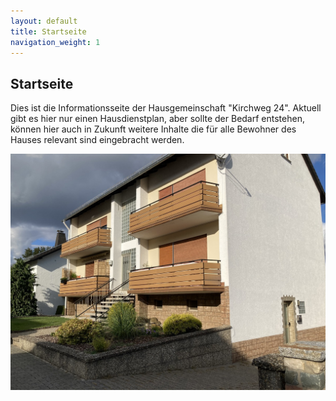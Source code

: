 ```yaml
---
layout: default
title: Startseite
navigation_weight: 1
---
```

## Startseite

Dies ist die Informationsseite der Hausgemeinschaft "Kirchweg&nbsp;24". Aktuell gibt es hier nur einen Hausdienstplan, aber sollte der Bedarf entstehen, können hier auch in Zukunft weitere Inhalte die für alle Bewohner des Hauses relevant sind eingebracht werden.

![Hausansicht](/assets/img/Hausansicht.jpg)

